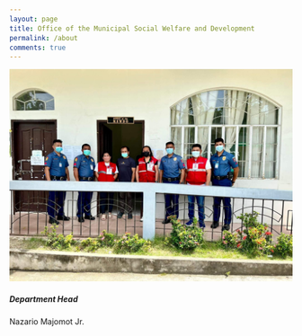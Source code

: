 ```yaml
---
layout: page
title: Office of the Municipal Social Welfare and Development 
permalink: /about
comments: true
---
```


<div class="row justify-content-between">
<div class="col-md-8 pr-5">

<img src="assets/images/302703500_118798234274868_1492648946818717091_n.jpg">
  
</div>

<div class="col-md-4">

<div class="sticky-top sticky-top-80">
<h5>Department Head</h5>
  
<p>Nazario Majomot Jr.</p>

</div>
</div>
</div>

